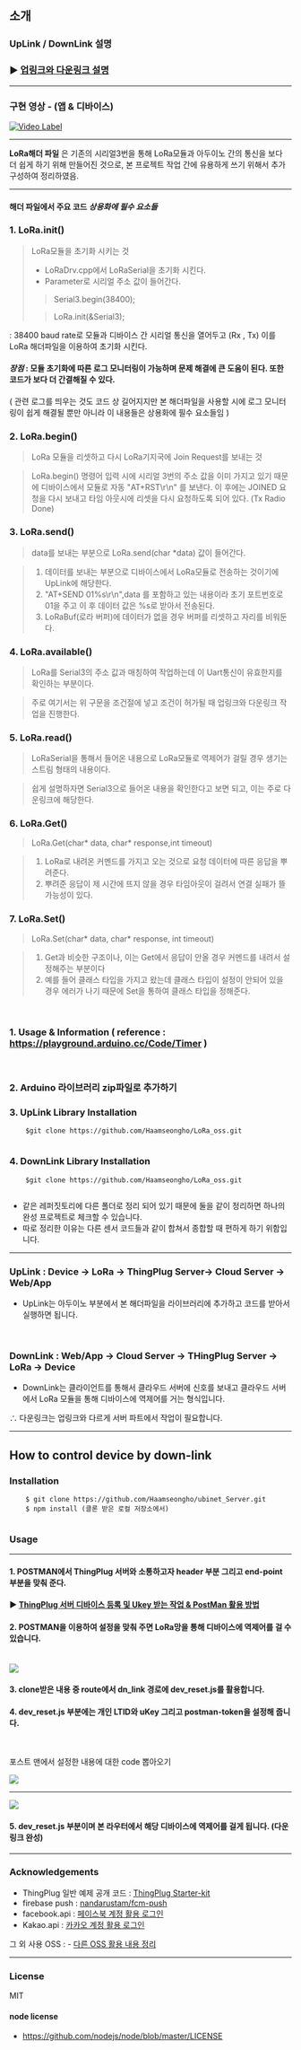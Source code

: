 
## 소개

### UpLink / DownLink 설명 
### ▶ <a href="https://github.com/Haamseongho/ubinet_arduino"> 업링크와 다운링크 설명 </a>

<hr />


### 구현 영상 - (앱 & 디바이스)



[![Video Label](http://img.youtube.com/vi/NtSNpqmh6pg/0.jpg)](https://www.youtube.com/watch?v=NtSNpqmh6pg)


---


 **LoRa해더 파일** 은 기존의 시리얼3번을 통해 LoRa모듈과 아두이노 간의 통신을 보다 더 쉽게 하기 위해 만들어진 것으로, 
 본 프로젝트 작업 간에 유용하게 쓰기 위해서 추가 구성하여 정리하였음. 

---
#### 해더 파일에서 주요 코드  *상용화에 필수 요소들* 


### 1. LoRa.init() 

> LoRa모듈을 초기화 시키는 것 
>   
>   - LoRaDrv.cpp에서 LoRaSerial을 초기화 시킨다.
>   - Parameter로 시리얼 주소 값이 들어간다.
> > Serial3.begin(38400);
> 
> > LoRa.init(&Serial3);

: 38400 baud rate로 모듈과 디바이스 간 시리얼 통신을 열어두고 (Rx , Tx) 이를 LoRa 해더파일을 이용하여 초기화 시킨다.

#### *장점* : 모듈 초기화에 따른 로그 모니터링이 가능하며 문제 해결에 큰 도움이 된다. 또한 코드가 보다 더 간결해질 수 있다.
 
( 관련 로그를 띄우는 것도 코드 상 길어지지만 본 해더파일을 사용할 시에 로그 모니터링이 쉽게 해결될 뿐만 아니라 이 내용들은 상용화에 필수 요소들임 )

### 2. LoRa.begin()

> LoRa 모듈을 리셋하고 다시 LoRa기지국에 Join Request를 보내는 것

> LoRa.begin() 명령어 입력 시에 시리얼 3번의 주소 값을 이미 가지고 있기 때문에 디바이스에서 모듈로 자동 "AT+RST\r\n" 를 보낸다.
> 이 후에는 JOINED 요청을 다시 보내고 타임 아웃시에 리셋을 다시 요청하도록 되어 있다. (Tx Radio Done)



### 3. LoRa.send()

> data를 보내는 부분으로 LoRa.send(char *data) 값이 들어간다.

> 1. 데이터를 보내는 부분으로 디바이스에서 LoRa모듈로 전송하는 것이기에 UpLink에 해당한다.
> 2. "AT+SEND 01%s\r\n",data 를 포함하고 있는 내용이라 초기 포트번호로 01을 주고 이 후 데이터 값은 %s로 받아서 전송된다.
> 3. LoRaBuf(로라 버퍼)에 데이터가 없을 경우 버퍼를 리셋하고 자리를 비워둔다.


### 4. LoRa.available()

> LoRa를 Serial3의 주소 값과 매칭하여 작업하는데 이 Uart통신이 유효한지를 확인하는 부분이다.

> 주로 여기서는 위 구문을 조건절에 넣고 조건이 허가될 때 업링크와 다운링크 작업을 진행한다. 


### 5. LoRa.read()


> LoRaSerial을 통해서 들어온 내용으로 LoRa모듈로 역제어가 걸릴 경우 생기는 스트림 형태의 내용이다.

> 쉽게 설명하자면 Serial3으로 들어온 내용을 확인한다고 보면 되고, 이는 주로 다운링크에 해당한다. 

### 6. LoRa.Get()

> LoRa.Get(char* data, char* response,int timeout)

> 1. LoRa로 내려온 커멘드를 가지고 오는 것으로 요청 데이터에 따른 응답을 뿌려준다. 
> 2. 뿌려준 응답이 제 시간에 뜨지 않을 경우 타임아웃이 걸려서 연결 실패가 뜰 가능성이 있다.

### 7. LoRa.Set()

> LoRa.Set(char* data, char* response, int timeout)

> 1. Get과 비슷한 구조이나, 이는 Get에서 응답이 안올 경우 커멘드를 내려서 설정해주는 부분이다
> 2. 예를 들어 클래스 타입을 가지고 왔는데 클래스 타입이 설정이 안되어 있을 경우 에러가 나기 때문에 Set을 통하여 클래스 타입을 정해준다.




<br />

### 1.  Usage & Information ( reference : <a href="https://playground.arduino.cc/Code/Timer"> https://playground.arduino.cc/Code/Timer )</a>

<br />

### 2. Arduino 라이브러리 zip파일로 추가하기 

### 3. UpLink Library Installation


```
	$git clone https://github.com/Haamseongho/LoRa_oss.git
	
```

### 4. DownLink Library Installation

```
	$git clone https://github.com/Haamseongho/LoRa_oss.git
	
```



- 같은 레퍼짓토리에 다른 폴더로 정리 되어 있기 때문에 둘을 같이 정리하면 하나의 완성 프로젝트로 체크할 수 있습니다. 
- 따로 정리한 이유는 다른 센서 코드들과 같이 합쳐서 종합할 때 편하게 하기 위함입니다.


---
###  UpLink  : Device -> LoRa -> ThingPlug Server-> Cloud Server -> Web/App

- UpLink는 아두이노 부분에서 본 해더파일을 라이브러리에 추가하고 코드를 받아서 
실행하면 됩니다.

<br />

###  DownLink : Web/App -> Cloud Server -> THingPlug Server -> LoRa -> Device 

- DownLink는 클라이언트를 통해서 클라우드 서버에 신호를 보내고 클라우드 서버에서 
LoRa 모듈을 통해 디바이스에 역제어를 거는 형식입니다.

∴  다운링크는 업링크와 다르게 서버 파트에서 작업이 필요합니다.

---
## How to control device by down-link

### Installation

```
	$ git clone https://github.com/Haamseongho/ubinet_Server.git
	$ npm install (클론 받은 로컬 저장소에서)
	
```



### Usage

---

#### 1. POSTMAN에서 ThingPlug 서버와 소통하고자 header 부분 그리고 end-point 부분을 맞춰 준다.


#### ▶ <a href="https://github.com/Haamseongho/ubinet_Server.git"> ThingPlug 서버 디바이스 등록 및 Ukey 받는 작업 & PostMan 활용 방법  </a>

#### 2. POSTMAN을 이용하여 설정을 맞춰 주면 LoRa망을 통해 디바이스에 역제어를 걸 수 있습니다.

<br />

<img src="./images/postman2.JPG" />


#### 3. clone받은 내용 중 route에서 dn_link 경로에 dev_reset.js를 활용합니다. 

#### 4. dev_reset.js 부분에는 개인 LTID와 uKey 그리고 postman-token을 설정해 줍니다. 


<br />

포스트 맨에서 설정한 내용에 대한 code 뽑아오기

<img src="./images/postman3.JPG"/>


<hr />


<img src="./images/dev_reset.JPG" />

#### 5. dev_reset.js 부분이며 본 라우터에서 해당 디바이스에 역제어를 걸게 됩니다. (다운링크 완성)


---


### Acknowledgements 


- ThingPlug 일반 예제 공개 코드 :  <a href="https://github.com/SKT-ThingPlug/thingplug-starter-kit"> ThingPlug Starter-kit  </a> 
- firebase push : <a href="https://github.com/nandarustam/fcm-push"> nandarustam/fcm-push </a>
- facebook.api : <a href="https://github.com/Haamseongho/ubinet_Server/tree/master/fb_login"> 페이스북 계정 활용 로그인 </a>
- Kakao.api : <a href="https://github.com/Haamseongho/ubinet_Server/tree/master/kk_login"> 카카오 계정 활용 로그인  </a>


그 외 사용 OSS : - <a href="https://github.com/Haamseongho/ubinet_Server">
다른 OSS 활용 내용 정리 </a>

---

### License

MIT 

#### node license 
- <a href="https://github.com/nodejs/node/blob/master/LICENSE"> https://github.com/nodejs/node/blob/master/LICENSE</a>
